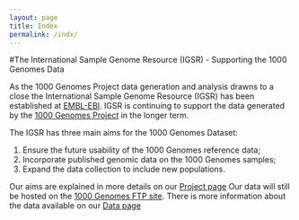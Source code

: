 ```yaml
---
layout: page
title: Index
permalink: /indx/
---
```

#The International Sample Genome Resource (IGSR) - Supporting the 1000 Genomes Data

As the 1000 Genomes Project data generation and analysis drawns to a close the  International Sample Genome Resource (IGSR) has been established at [EMBL-EBI](http://www.ebi.ac.uk). IGSR is continuing to support the data generated by the [1000 Genomes Project](http://www.1000genomes.org) in the longer term.

The IGSR has three main aims for the 1000 Genomes Dataset:

1. Ensure the future usability of the 1000 Genomes reference data;
2. Incorporate published genomic data on the 1000 Genomes samples;
3. Expand the data collection to include new populations.


Our aims are explained in more details on our [Project page](igsr_project.md)
Our data will still be hosted on the [1000 Genomes FTP site](ftp://ftp.1000genomes.ebi.ac.uk/vol1/ftp/). There is more information about the data available on our [Data page](igsr_data.md)
